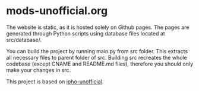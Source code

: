 # mods-unofficial.org

The website is static, as it is hosted solely on Github pages. The pages are generated through Python scripts using database files located at src/database/.

You can build the project by running main.py from src folder. This extracts all necessary files to parent folder of src. Building src recreates the whole codebase (except CNAME and README.md files), therefore you should only make your changes in src.

This project is based on [ipho-unofficial](https://github.com/abeakkas/ipho-unofficial.org).
